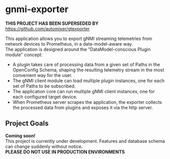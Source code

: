 # gnmi-exporter

**THIS PROJECT HAS BEEN SUPERSEDED BY** https://github.com/automixer/gtexporter  

This application allows you to export gNMI streaming telemetries from network devices to Prometheus, 
in a data-model-aware way.  
The application is designed around the "DataModel-conscious Plugin module" concept:  
- A plugin takes care of processing data from a given set of Paths in the OpenConfig Schema, shaping the 
resulting telemetry stream in the most convenient way for the user.
- The gNMI client module can load multiple plugin instances, one for each set of Paths to be subscribed.
- The application core can run multiple gNMI client instances, one for each configured target device.
- When Prometheus server scrapes the application, the exporter collects the processed data from plugins and exposes
it via the http server.

## Project Goals
**Coming soon!**  
This project is currently under development. 
Features and database schema can change suddenly without notice.  
**PLEASE DO NOT USE IN PRODUCTION ENVIRONMENTS**

